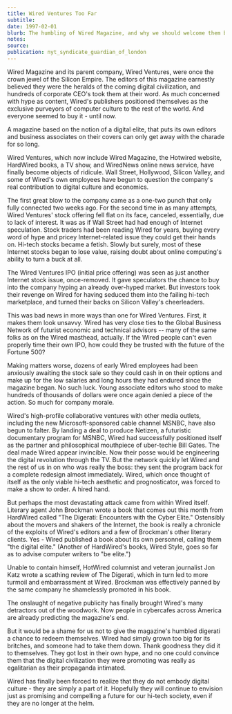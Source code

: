 ```yaml
---
title: Wired Ventures Too Far
subtitle:
date: 1997-02-01
blurb: The humbling of Wired Magazine, and why we should welcome them back into the real world
notes:
source:
publication: nyt_syndicate_guardian_of_london
---
```


Wired Magazine and its parent company, Wired Ventures, were once the crown jewel of the Silicon Empire. The editors of this magazine earnestly believed they were the heralds of the coming digital civilization, and hundreds of corporate CEO's took them at their word. As much concerned with hype as content, Wired's publishers positioned themselves as the exclusive purveyors of computer culture to the rest of the world. And everyone seemed to buy it - until now.

A magazine based on the notion of a digital elite, that puts its own editors and business associates on their covers can only get away with the charade for so long.

Wired Ventures, which now include Wired Magazine, the Hotwired website, HardWired books, a TV show, and WiredNews online news service, have finally become objects of ridicule. Wall Street, Hollywood, Silicon Valley, and some of Wired's own employees have begun to question the company's real contribution to digital culture and economics.

The first great blow to the company came as a one-two punch that only fully connected two weeks ago. For the second time in as many attempts, Wired Ventures' stock offering fell flat on its face, canceled, essentially, due to lack of interest. It was as if Wall Street had had enough of Internet speculation. Stock traders had been reading Wired for years, buying every word of hype and pricey Internet-related issue they could get their hands on. Hi-tech stocks became a fetish. Slowly but surely, most of these Internet stocks began to lose value, raising doubt about online computing's ability to turn a buck at all.

The Wired Ventures IPO (initial price offering) was seen as just another Internet stock issue, once-removed. It gave speculators the chance to buy into the company hyping an already over-hyped market. But investors took their revenge on Wired for having seduced them into the failing hi-tech marketplace, and turned their backs on Silicon Valley's cheerleaders.

This was bad news in more ways than one for Wired Ventures. First, it makes them look unsavvy. Wired has very close ties to the Global Business Network of futurist economic and technical advisors -- many of the same folks as on the Wired masthead, actually. If the Wired people can't even properly time their own IPO, how could they be trusted with the future of the Fortune 500?

Making matters worse, dozens of early Wired employees had been anxiously awaiting the stock sale so they could cash in on their options and make up for the low salaries and long hours they had endured since the magazine began. No such luck. Young associate editors who stood to make hundreds of thousands of dollars were once again denied a piece of the action. So much for company morale.

Wired's high-profile collaborative ventures with other media outlets, including the new Microsoft-sponsored cable channel MSNBC, have also begun to falter. By landing a deal to produce Netizen, a futuristic documentary program for MSNBC, Wired had successfully positioned itself as the partner and philosophical mouthpiece of uber-techie Bill Gates. The deal made Wired appear invincible. Now their posse would be engineering the digital revolution through the TV. But the network quickly let Wired and the rest of us in on who was really the boss: they sent the program back for a complete redesign almost immediately. Wired, which once thought of itself as the only viable hi-tech aesthetic and prognosticator, was forced to make a show to order. A hired hand.

But perhaps the most devastating attack came from within Wired itself. Literary agent John Brockman wrote a book that comes out this month from HardWired called "The Digerati: Encounters with the Cyber Elite." Ostensibly about the movers and shakers of the Internet, the book is really a chronicle of the exploits of Wired's editors and a few of Brockman's other literary clients. Yes - Wired published a book about its own personnel, calling them "the digital elite." (Another of HardWired's books, Wired Style, goes so far as to advise computer writers to "be elite.")

Unable to contain himself, HotWired columnist and veteran journalist Jon Katz wrote a scathing review of The Digerati, which in turn led to more turmoil and embarrassment at Wired. Brockman was effectively panned by the same company he shamelessly promoted in his book.

The onslaught of negative publicity has finally brought Wired's many detractors out of the woodwork. Now people in cybercafes across America are already predicting the magazine's end.

But it would be a shame for us not to give the magazine's humbled digerati a chance to redeem themselves. Wired had simply grown too big for its britches, and someone had to take them down. Thank goodness they did it to themselves. They got lost in their own hype, and no one could convince them that the digital civilization they were promoting was really as egalitarian as their propaganda intimated.

Wired has finally been forced to realize that they do not embody digital culture - they are simply a part of it. Hopefully they will continue to envision just as promising and compelling a future for our hi-tech society, even if they are no longer at the helm.
